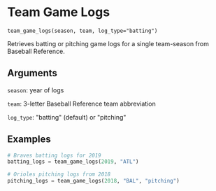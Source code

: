 # Team Game Logs
`team_game_logs(season, team, log_type="batting")`

Retrieves batting or pitching game logs for a single team-season from Baseball Reference.

## Arguments
`season`: year of logs

`team`: 3-letter Baseball Reference team abbreviation

`log_type`: "batting" (default) or "pitching"

## Examples

```Python
# Braves batting logs for 2019
batting_logs = team_game_logs(2019, "ATL")

# Orioles pitching logs from 2018
pitching_logs = team_game_logs(2018, "BAL", "pitching")
```
